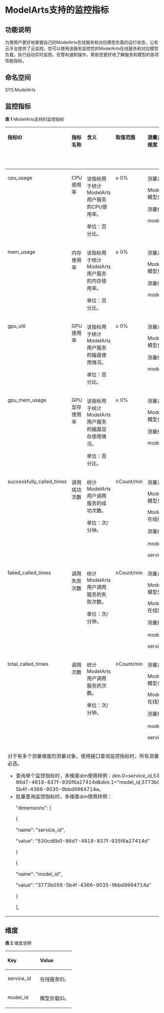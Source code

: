 # ModelArts支持的监控指标<a name="modelarts_23_0187"></a>

## 功能说明<a name="section15651122173511"></a>

为使用户更好地掌握自己的ModelArts在线服务和对应模型负载的运行状态，公有云平台提供了云监控。您可以使用该服务监控您的ModelArts在线服务和对应模型负载，执行自动实时监控、告警和通知操作，帮助您更好地了解服务和模型的各项性能指标。

## 命名空间<a name="section16695191443410"></a>

SYS.ModelArts

## 监控指标<a name="section15935133518359"></a>

**表 1**  ModelArts支持的监控指标

<a name="table3293914123812"></a>
<table><thead align="left"><tr id="row429415149384"><th class="cellrowborder" valign="top" width="15.16848315168483%" id="mcps1.2.7.1.1"><p id="p929461493813"><a name="p929461493813"></a><a name="p929461493813"></a>指标ID</p>
</th>
<th class="cellrowborder" valign="top" width="14.83851614838516%" id="mcps1.2.7.1.2"><p id="p14294151473815"><a name="p14294151473815"></a><a name="p14294151473815"></a>指标名称</p>
</th>
<th class="cellrowborder" valign="top" width="23.187681231876812%" id="mcps1.2.7.1.3"><p id="p132951514193813"><a name="p132951514193813"></a><a name="p132951514193813"></a>含义</p>
</th>
<th class="cellrowborder" valign="top" width="14.2985701429857%" id="mcps1.2.7.1.4"><p id="p1929510147381"><a name="p1929510147381"></a><a name="p1929510147381"></a>取值范围</p>
</th>
<th class="cellrowborder" valign="top" width="17.10828917108289%" id="mcps1.2.7.1.5"><p id="p42952014203811"><a name="p42952014203811"></a><a name="p42952014203811"></a>测量对象&amp;维度</p>
</th>
<th class="cellrowborder" valign="top" width="15.398460153984603%" id="mcps1.2.7.1.6"><p id="p129531413386"><a name="p129531413386"></a><a name="p129531413386"></a>监控周期</p>
</th>
</tr>
</thead>
<tbody><tr id="row8295111416383"><td class="cellrowborder" valign="top" width="15.16848315168483%" headers="mcps1.2.7.1.1 "><p id="p029581418384"><a name="p029581418384"></a><a name="p029581418384"></a>cpu_usage</p>
</td>
<td class="cellrowborder" valign="top" width="14.83851614838516%" headers="mcps1.2.7.1.2 "><p id="p11295161473816"><a name="p11295161473816"></a><a name="p11295161473816"></a>CPU使用率</p>
</td>
<td class="cellrowborder" valign="top" width="23.187681231876812%" headers="mcps1.2.7.1.3 "><p id="p182956141381"><a name="p182956141381"></a><a name="p182956141381"></a>该指标用于统计ModelArts用户服务的CPU使用率。</p>
<p id="p15295214133820"><a name="p15295214133820"></a><a name="p15295214133820"></a>单位：百分比。</p>
</td>
<td class="cellrowborder" valign="top" width="14.2985701429857%" headers="mcps1.2.7.1.4 "><p id="p202958148386"><a name="p202958148386"></a><a name="p202958148386"></a>≥ 0%</p>
</td>
<td class="cellrowborder" valign="top" width="17.10828917108289%" headers="mcps1.2.7.1.5 "><p id="p198839715365"><a name="p198839715365"></a><a name="p198839715365"></a>测量对象：</p>
<p id="p417318245378"><a name="p417318245378"></a><a name="p417318245378"></a>ModelArts模型负载</p>
<p id="p69869316376"><a name="p69869316376"></a><a name="p69869316376"></a>测量维度：</p>
<p id="p029514149385"><a name="p029514149385"></a><a name="p029514149385"></a>model_id</p>
</td>
<td class="cellrowborder" valign="top" width="15.398460153984603%" headers="mcps1.2.7.1.6 "><p id="p122951414103812"><a name="p122951414103812"></a><a name="p122951414103812"></a>1分钟</p>
</td>
</tr>
<tr id="row1929581418384"><td class="cellrowborder" valign="top" width="15.16848315168483%" headers="mcps1.2.7.1.1 "><p id="p8295151416382"><a name="p8295151416382"></a><a name="p8295151416382"></a>mem_usage</p>
</td>
<td class="cellrowborder" valign="top" width="14.83851614838516%" headers="mcps1.2.7.1.2 "><p id="p10296131415387"><a name="p10296131415387"></a><a name="p10296131415387"></a>内存使用率</p>
</td>
<td class="cellrowborder" valign="top" width="23.187681231876812%" headers="mcps1.2.7.1.3 "><p id="p629601423814"><a name="p629601423814"></a><a name="p629601423814"></a>该指标用于统计ModelArts用户服务的内存使用率。</p>
<p id="p18296141473815"><a name="p18296141473815"></a><a name="p18296141473815"></a>单位：百分比。</p>
</td>
<td class="cellrowborder" valign="top" width="14.2985701429857%" headers="mcps1.2.7.1.4 "><p id="p17296214133817"><a name="p17296214133817"></a><a name="p17296214133817"></a>≥ 0%</p>
</td>
<td class="cellrowborder" valign="top" width="17.10828917108289%" headers="mcps1.2.7.1.5 "><p id="p21129291113"><a name="p21129291113"></a><a name="p21129291113"></a>测量对象：</p>
<p id="p171125292015"><a name="p171125292015"></a><a name="p171125292015"></a>ModelArts模型负载</p>
<p id="p161125293112"><a name="p161125293112"></a><a name="p161125293112"></a>测量维度：</p>
<p id="p151136294119"><a name="p151136294119"></a><a name="p151136294119"></a>model_id</p>
</td>
<td class="cellrowborder" valign="top" width="15.398460153984603%" headers="mcps1.2.7.1.6 "><p id="p3296161483811"><a name="p3296161483811"></a><a name="p3296161483811"></a>1分钟</p>
</td>
</tr>
<tr id="row929620142382"><td class="cellrowborder" valign="top" width="15.16848315168483%" headers="mcps1.2.7.1.1 "><p id="p1629611413818"><a name="p1629611413818"></a><a name="p1629611413818"></a>gpu_util</p>
</td>
<td class="cellrowborder" valign="top" width="14.83851614838516%" headers="mcps1.2.7.1.2 "><p id="p12296201411385"><a name="p12296201411385"></a><a name="p12296201411385"></a>GPU使用率</p>
</td>
<td class="cellrowborder" valign="top" width="23.187681231876812%" headers="mcps1.2.7.1.3 "><p id="p429641418384"><a name="p429641418384"></a><a name="p429641418384"></a>该指标用于统计ModelArts用户服务的磁盘使用情况。</p>
<p id="p17296161463817"><a name="p17296161463817"></a><a name="p17296161463817"></a>单位：百分比。</p>
</td>
<td class="cellrowborder" valign="top" width="14.2985701429857%" headers="mcps1.2.7.1.4 "><p id="p329661433817"><a name="p329661433817"></a><a name="p329661433817"></a>≥ 0%</p>
</td>
<td class="cellrowborder" valign="top" width="17.10828917108289%" headers="mcps1.2.7.1.5 "><p id="p91341738518"><a name="p91341738518"></a><a name="p91341738518"></a>测量对象：</p>
<p id="p1213414381013"><a name="p1213414381013"></a><a name="p1213414381013"></a>ModelArts模型负载</p>
<p id="p713416383111"><a name="p713416383111"></a><a name="p713416383111"></a>测量维度：</p>
<p id="p813415381418"><a name="p813415381418"></a><a name="p813415381418"></a>model_id</p>
</td>
<td class="cellrowborder" valign="top" width="15.398460153984603%" headers="mcps1.2.7.1.6 "><p id="p1296614103812"><a name="p1296614103812"></a><a name="p1296614103812"></a>1分钟</p>
</td>
</tr>
<tr id="row14296181416382"><td class="cellrowborder" valign="top" width="15.16848315168483%" headers="mcps1.2.7.1.1 "><p id="p16296101416381"><a name="p16296101416381"></a><a name="p16296101416381"></a>gpu_mem_usage</p>
</td>
<td class="cellrowborder" valign="top" width="14.83851614838516%" headers="mcps1.2.7.1.2 "><p id="p8296151433813"><a name="p8296151433813"></a><a name="p8296151433813"></a>GPU显存使用率</p>
</td>
<td class="cellrowborder" valign="top" width="23.187681231876812%" headers="mcps1.2.7.1.3 "><p id="p329616144384"><a name="p329616144384"></a><a name="p329616144384"></a>该指标用于统计ModelArts用户服务的磁盘显存使用情况。</p>
<p id="p20296514153815"><a name="p20296514153815"></a><a name="p20296514153815"></a>单位：百分比。</p>
</td>
<td class="cellrowborder" valign="top" width="14.2985701429857%" headers="mcps1.2.7.1.4 "><p id="p529761415384"><a name="p529761415384"></a><a name="p529761415384"></a>≥ 0%</p>
</td>
<td class="cellrowborder" valign="top" width="17.10828917108289%" headers="mcps1.2.7.1.5 "><p id="p68346409117"><a name="p68346409117"></a><a name="p68346409117"></a>测量对象：</p>
<p id="p883410405118"><a name="p883410405118"></a><a name="p883410405118"></a>ModelArts模型负载</p>
<p id="p1683484018116"><a name="p1683484018116"></a><a name="p1683484018116"></a>测量维度：</p>
<p id="p1183454018115"><a name="p1183454018115"></a><a name="p1183454018115"></a>model_id</p>
</td>
<td class="cellrowborder" valign="top" width="15.398460153984603%" headers="mcps1.2.7.1.6 "><p id="p202971514163810"><a name="p202971514163810"></a><a name="p202971514163810"></a>1分钟</p>
</td>
</tr>
<tr id="row11297111413388"><td class="cellrowborder" valign="top" width="15.16848315168483%" headers="mcps1.2.7.1.1 "><p id="p829741433814"><a name="p829741433814"></a><a name="p829741433814"></a>successfully_called_times</p>
</td>
<td class="cellrowborder" valign="top" width="14.83851614838516%" headers="mcps1.2.7.1.2 "><p id="p1529741417387"><a name="p1529741417387"></a><a name="p1529741417387"></a>调用成功次数</p>
</td>
<td class="cellrowborder" valign="top" width="23.187681231876812%" headers="mcps1.2.7.1.3 "><p id="p229751419387"><a name="p229751419387"></a><a name="p229751419387"></a>统计ModelArts用户调用服务的成功次数。</p>
<p id="p4297114133819"><a name="p4297114133819"></a><a name="p4297114133819"></a>单位：次/分钟。</p>
</td>
<td class="cellrowborder" valign="top" width="14.2985701429857%" headers="mcps1.2.7.1.4 "><p id="p129731413380"><a name="p129731413380"></a><a name="p129731413380"></a>≥Count/min</p>
</td>
<td class="cellrowborder" valign="top" width="17.10828917108289%" headers="mcps1.2.7.1.5 "><p id="p198111346116"><a name="p198111346116"></a><a name="p198111346116"></a>测量对象：</p>
<p id="p19811144610118"><a name="p19811144610118"></a><a name="p19811144610118"></a>ModelArts模型负载</p>
<p id="p35743546119"><a name="p35743546119"></a><a name="p35743546119"></a>ModelArts在线服务</p>
<p id="p4811104615113"><a name="p4811104615113"></a><a name="p4811104615113"></a>测量维度：</p>
<p id="p316813912175"><a name="p316813912175"></a><a name="p316813912175"></a>model_id，</p>
<p id="p729761411388"><a name="p729761411388"></a><a name="p729761411388"></a>service_id</p>
</td>
<td class="cellrowborder" valign="top" width="15.398460153984603%" headers="mcps1.2.7.1.6 "><p id="p729741483817"><a name="p729741483817"></a><a name="p729741483817"></a>1分钟</p>
</td>
</tr>
<tr id="row1297111463817"><td class="cellrowborder" valign="top" width="15.16848315168483%" headers="mcps1.2.7.1.1 "><p id="p1429719147389"><a name="p1429719147389"></a><a name="p1429719147389"></a>failed_called_times</p>
</td>
<td class="cellrowborder" valign="top" width="14.83851614838516%" headers="mcps1.2.7.1.2 "><p id="p829771417381"><a name="p829771417381"></a><a name="p829771417381"></a>调用失败次数</p>
</td>
<td class="cellrowborder" valign="top" width="23.187681231876812%" headers="mcps1.2.7.1.3 "><p id="p16297101413811"><a name="p16297101413811"></a><a name="p16297101413811"></a>统计ModelArts用户调用服务的失败次数。</p>
<p id="p82971114143820"><a name="p82971114143820"></a><a name="p82971114143820"></a>单位：次/分钟。</p>
</td>
<td class="cellrowborder" valign="top" width="14.2985701429857%" headers="mcps1.2.7.1.4 "><p id="p172971914183818"><a name="p172971914183818"></a><a name="p172971914183818"></a>≥Count/min</p>
</td>
<td class="cellrowborder" valign="top" width="17.10828917108289%" headers="mcps1.2.7.1.5 "><p id="p647588625"><a name="p647588625"></a><a name="p647588625"></a>测量对象：</p>
<p id="p1847516812217"><a name="p1847516812217"></a><a name="p1847516812217"></a>ModelArts模型负载</p>
<p id="p94752080220"><a name="p94752080220"></a><a name="p94752080220"></a>ModelArts在线服务</p>
<p id="p747518816214"><a name="p747518816214"></a><a name="p747518816214"></a>测量维度：</p>
<p id="p46951212111716"><a name="p46951212111716"></a><a name="p46951212111716"></a>model_id，</p>
<p id="p1229741414381"><a name="p1229741414381"></a><a name="p1229741414381"></a>service_id</p>
</td>
<td class="cellrowborder" valign="top" width="15.398460153984603%" headers="mcps1.2.7.1.6 "><p id="p182971144380"><a name="p182971144380"></a><a name="p182971144380"></a>1分钟</p>
</td>
</tr>
<tr id="row17297111443818"><td class="cellrowborder" valign="top" width="15.16848315168483%" headers="mcps1.2.7.1.1 "><p id="p1629781410382"><a name="p1629781410382"></a><a name="p1629781410382"></a>total_called_times</p>
</td>
<td class="cellrowborder" valign="top" width="14.83851614838516%" headers="mcps1.2.7.1.2 "><p id="p9298114203814"><a name="p9298114203814"></a><a name="p9298114203814"></a>调用次数</p>
</td>
<td class="cellrowborder" valign="top" width="23.187681231876812%" headers="mcps1.2.7.1.3 "><p id="p12981414123820"><a name="p12981414123820"></a><a name="p12981414123820"></a>统计ModelArts用户调用服务的次数。</p>
<p id="p12983143387"><a name="p12983143387"></a><a name="p12983143387"></a>单位：次/分钟。</p>
</td>
<td class="cellrowborder" valign="top" width="14.2985701429857%" headers="mcps1.2.7.1.4 "><p id="p829819147389"><a name="p829819147389"></a><a name="p829819147389"></a>≥Count/min</p>
</td>
<td class="cellrowborder" valign="top" width="17.10828917108289%" headers="mcps1.2.7.1.5 "><p id="p131081313627"><a name="p131081313627"></a><a name="p131081313627"></a>测量对象：</p>
<p id="p101080131226"><a name="p101080131226"></a><a name="p101080131226"></a>ModelArts模型负载</p>
<p id="p1610813131426"><a name="p1610813131426"></a><a name="p1610813131426"></a>ModelArts在线服务</p>
<p id="p1110812132020"><a name="p1110812132020"></a><a name="p1110812132020"></a>测量维度：</p>
<p id="p197131613176"><a name="p197131613176"></a><a name="p197131613176"></a>model_id，</p>
<p id="p152981214193810"><a name="p152981214193810"></a><a name="p152981214193810"></a>service_id</p>
</td>
<td class="cellrowborder" valign="top" width="15.398460153984603%" headers="mcps1.2.7.1.6 "><p id="p16298191416382"><a name="p16298191416382"></a><a name="p16298191416382"></a>1分钟</p>
</td>
</tr>
<tr id="row134045328819"><td class="cellrowborder" colspan="6" valign="top" headers="mcps1.2.7.1.1 mcps1.2.7.1.2 mcps1.2.7.1.3 mcps1.2.7.1.4 mcps1.2.7.1.5 mcps1.2.7.1.6 "><p id="p216913514125"><a name="p216913514125"></a><a name="p216913514125"></a>对于有多个测量维度的测量对象，使用接口查询监控指标时，所有测量维度均为必选。</p>
<a name="ul2016993518128"></a><a name="ul2016993518128"></a><ul id="ul2016993518128"><li>查询单个监控指标时，多维度dim使用样例：dim.0=service_id,530cd6b0-86d7-4818-837f-935f6a27414d&amp;dim.1="model_id,3773b058-5b4f-4366-9035-9bbd9964714a。</li><li>批量查询监控指标时，多维度dim使用样例：<p id="p20169153516124"><a name="p20169153516124"></a><a name="p20169153516124"></a>"dimensions": [</p>
<p id="p1316903519122"><a name="p1316903519122"></a><a name="p1316903519122"></a>{</p>
<p id="p816903516122"><a name="p816903516122"></a><a name="p816903516122"></a>"name": "service_id",</p>
<p id="p916953591215"><a name="p916953591215"></a><a name="p916953591215"></a>"value": "530cd6b0-86d7-4818-837f-935f6a27414d"</p>
<p id="p316953520127"><a name="p316953520127"></a><a name="p316953520127"></a>}</p>
<p id="p8169113521219"><a name="p8169113521219"></a><a name="p8169113521219"></a>{</p>
<p id="p41692035161218"><a name="p41692035161218"></a><a name="p41692035161218"></a>"name": "model_id",</p>
<p id="p8169173581214"><a name="p8169173581214"></a><a name="p8169173581214"></a>"value": "3773b058-5b4f-4366-9035-9bbd9964714a"</p>
<p id="p1169635101211"><a name="p1169635101211"></a><a name="p1169635101211"></a>}</p>
<p id="p14170103518125"><a name="p14170103518125"></a><a name="p14170103518125"></a>],</p>
</li></ul>
</td>
</tr>
</tbody>
</table>

## 维度<a name="section1432993519387"></a>

**表 2**  维度说明

<a name="table130310173915"></a>
<table><thead align="left"><tr id="row180161014397"><th class="cellrowborder" valign="top" width="48.74%" id="mcps1.2.3.1.1"><p id="p150111013393"><a name="p150111013393"></a><a name="p150111013393"></a>Key</p>
</th>
<th class="cellrowborder" valign="top" width="51.25999999999999%" id="mcps1.2.3.1.2"><p id="p170101018391"><a name="p170101018391"></a><a name="p170101018391"></a>Value</p>
</th>
</tr>
</thead>
<tbody><tr id="row511910163916"><td class="cellrowborder" valign="top" width="48.74%" headers="mcps1.2.3.1.1 "><p id="p9111033917"><a name="p9111033917"></a><a name="p9111033917"></a>service_id</p>
</td>
<td class="cellrowborder" valign="top" width="51.25999999999999%" headers="mcps1.2.3.1.2 "><p id="p118109393"><a name="p118109393"></a><a name="p118109393"></a>在线服务ID。</p>
</td>
</tr>
<tr id="row1141063916"><td class="cellrowborder" valign="top" width="48.74%" headers="mcps1.2.3.1.1 "><p id="p91810153912"><a name="p91810153912"></a><a name="p91810153912"></a>model_id</p>
</td>
<td class="cellrowborder" valign="top" width="51.25999999999999%" headers="mcps1.2.3.1.2 "><p id="p16221014395"><a name="p16221014395"></a><a name="p16221014395"></a>模型负载ID。</p>
</td>
</tr>
</tbody>
</table>

